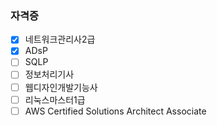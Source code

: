 ### 자격증
- [x]  네트워크관리사2급
- [x]  ADsP
- [ ]  SQLP
- [ ]  정보처리기사
- [ ]  웹디자인개발기능사
- [ ]  리눅스마스터1급
- [ ]  AWS Certified Solutions Architect Associate
